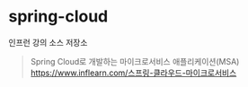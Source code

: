 # spring-cloud

인프런 강의 소스 저장소
> Spring Cloud로 개발하는 마이크로서비스 애플리케이션(MSA)
> https://www.inflearn.com/스프링-클라우드-마이크로서비스

